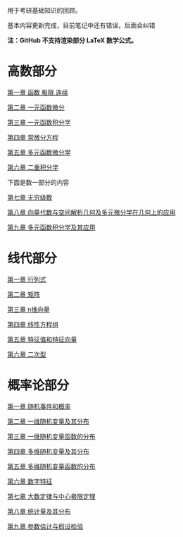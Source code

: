 用于考研基础知识的回顾。

基本内容更新完成，目前笔记中还有错误，后面会纠错

**注：GitHub 不支持渲染部分 LaTeX 数学公式。**
# 高数部分
[第一章 函数 极限 连续](/高数基础知识_第一章函数极限连续.md)

[第二章 一元函数微分](/高数基础知识_第二章一元函数微分.md)

[第三章 一元函数积分学](/高数基础知识_第三章一元函数积分学.md)

[第四章 常微分方程](/高数基础知识_第四章常微分方程.md)

[第五章 多元函数微分学](/高数基础知识_第五章多元函数微分学.md)

[第六章 二重积分学](/高数基础知识_第六章二重积分学.md)

下面是数一部分的内容

[第七章 无穷级数](/高数基础知识_第七章无穷级数.md)

[第八章 向量代数与空间解析几何及多元微分学在几何上的应用](/高数基础知识_第八章向量代数与空间解析几何及多元微分学在几何上的应用.md)

[第九章 多元函数积分学及其应用](/高数基础知识_第九章多元函数积分学及其应用.md)

# 线代部分

[第一章 行列式](线代基础知识_第一章行列式.md)

[第二章 矩阵](线代基础知识_第二章矩阵.md)

[第三章 n维向量](线代基础知识_第三章n维向量.md)

[第四章 线性方程组](线代基础知识_第四章线性方程组.md)

[第五章 特征值和特征向量](线代基础知识_第五章特征值和特征向量.md)

[第六章 二次型](线代基础知识_第六章二次型.md)

# 概率论部分

[第一章 随机事件和概率](概率论基础知识_第一章.md)

[第二章 一维随机变量及其分布](概率论基础知识_第二章.md)

[第三章 一维随机变量函数的分布](概率论基础知识_第三章.md)

[第四章 多维随机变量及其分布](概率论基础知识_第四章.md)

[第五章 多维随机变量函数的分布](概率论基础知识_第五章.md)

[第六章 数字特征](概率论基础知识_第六章.md)

[第七章 大数定律与中心极限定理](概率论基础知识_第七章.md)

[第八章 统计量及其分布](概率论基础知识_第八章.md)

[第九章 参数估计与假设检验](概率论基础知识_第九章.md)








